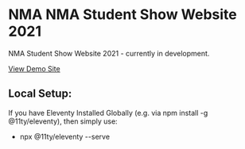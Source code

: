 # NMA NMA Student Show Website 2021

NMA Student Show Website 2021 - currently in development.

[View Demo Site](https://newmediaarts.github.io/2021_StudentShow/dist)

## Local Setup:

If you have Eleventy Installed Globally (e.g. via npm install -g @11ty/eleventy), then simply use:

- npx @11ty/eleventy --serve

